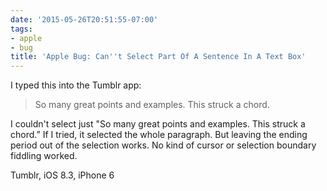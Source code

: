 ```yaml
---
date: '2015-05-26T20:51:55-07:00'
tags:
- apple
- bug
title: 'Apple Bug: Can''t Select Part Of A Sentence In A Text Box'
---
```


I typed this into the Tumblr app:

><p>So many great points and examples. This struck a chord.</p>

I couldn't select just "So many great points and examples. This struck a chord.” If I tried, it selected the whole paragraph. But leaving the ending period out of the selection works. No kind of cursor or selection boundary fiddling worked.

Tumblr, iOS 8.3, iPhone 6
